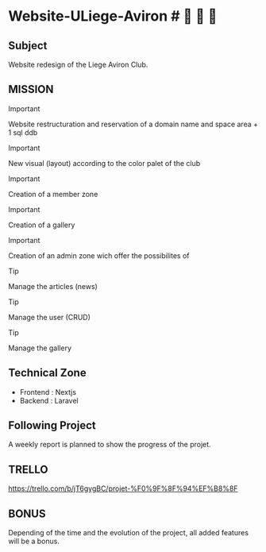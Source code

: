 # Website-ULiege-Aviron # :rowboat: :rowboat: :rowboat: 

## Subject ##
Website redesign of the Liege Aviron Club.

## MISSION ##
> [!IMPORTANT]
Website restructuration and reservation of a domain name and space area + 1 sql ddb

> [!IMPORTANT]
New visual (layout) according to the color palet of the club

> [!IMPORTANT]
Creation of a member zone

> [!IMPORTANT]
Creation of a gallery

> [!IMPORTANT]
Creation of an admin zone wich offer the possibilites of 

> [!TIP]
Manage the articles (news)

> [!TIP]
Manage the user (CRUD)

> [!TIP]
Manage the gallery


## Technical Zone ##
- Frontend : Nextjs
- Backend : Laravel

## Following Project ##
A weekly report is planned to show the progress of the projet.


## TRELLO ##
https://trello.com/b/jT6gygBC/projet-%F0%9F%8F%94%EF%B8%8F

## BONUS ##
Depending of the time and the evolution of the project, all added features will be a bonus.
